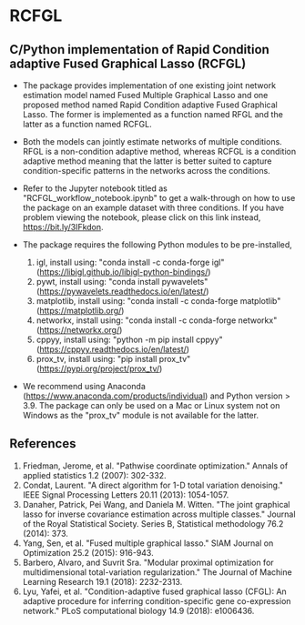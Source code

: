 # RCFGL
## C/Python implementation of Rapid Condition adaptive Fused Graphical Lasso (RCFGL)

- The package provides implementation of one existing joint network estimation model named Fused Multiple Graphical Lasso and one proposed method named Rapid Condition adaptive Fused Graphical Lasso. The former is implemented as a function named RFGL and the latter as a function named RCFGL. 

- Both the models can jointly estimate networks of multiple conditions. RFGL is a non-condition adaptive method, whereas RCFGL is a condition adaptive method meaning that the latter is better suited to capture condition-specific patterns in the networks across the conditions. 

- Refer to the Jupyter notebook titled as "RCFGL_workflow_notebook.ipynb" to get a walk-through on how to use the package on an example dataset with three conditions. If you have problem viewing the notebook, please click on this link instead, https://bit.ly/3IFkdon.

- The package requires the following Python modules to be pre-installed,
  1. igl, install using: "conda install -c conda-forge igl"  (https://libigl.github.io/libigl-python-bindings/)
  2. pywt, install using: "conda install pywavelets"  (https://pywavelets.readthedocs.io/en/latest/)
  3. matplotlib, install using: "conda install -c conda-forge matplotlib"  (https://matplotlib.org/)
  4. networkx, install using: "conda install -c conda-forge networkx"  (https://networkx.org/)
  5. cppyy, install using: "python -m pip install cppyy"  (https://cppyy.readthedocs.io/en/latest/)
  6. prox_tv, install using: "pip install prox_tv" (https://pypi.org/project/prox_tv/)

* We recommend using Anaconda (https://www.anaconda.com/products/individual) and Python version > 3.9. The package can only be used on a Mac or Linux system not on Windows as the "prox_tv" module is not available for the latter.


## References

1. Friedman, Jerome, et al. "Pathwise coordinate optimization." Annals of applied statistics 1.2 (2007): 302-332.
2.  Condat, Laurent. "A direct algorithm for 1-D total variation denoising." IEEE Signal Processing Letters 20.11 (2013): 1054-1057.
3. Danaher, Patrick, Pei Wang, and Daniela M. Witten. "The joint graphical lasso for inverse covariance estimation across multiple classes." Journal of the Royal Statistical Society. Series B, Statistical methodology 76.2 (2014): 373.
4. Yang, Sen, et al. "Fused multiple graphical lasso." SIAM Journal on Optimization 25.2 (2015): 916-943.
5. Barbero, Alvaro, and Suvrit Sra. "Modular proximal optimization for multidimensional total-variation regularization." The Journal of Machine Learning Research 19.1 (2018): 2232-2313.
6. Lyu, Yafei, et al. "Condition-adaptive fused graphical lasso (CFGL): An adaptive procedure for inferring condition-specific gene co-expression network." PLoS computational biology 14.9 (2018): e1006436.



